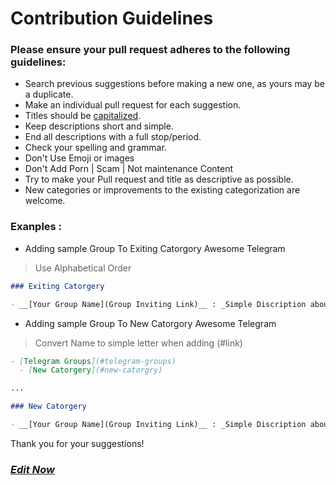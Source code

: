 
# Contribution Guidelines

### Please ensure your pull request adheres to the following guidelines:

- Search previous suggestions before making a new one, as yours may be a duplicate.
- Make an individual pull request for each suggestion.
- Titles should be [capitalized](http://grammar.yourdictionary.com/capitalization/rules-for-capitalization-in-titles.html).
- Keep descriptions short and simple.
- End all descriptions with a full stop/period.
- Check your spelling and grammar.
- Don't Use Emoji or images
- Don't Add Porn | Scam | Not maintenance Content
- Try to make your Pull request and title as descriptive as possible.
- New categories or improvements to the existing categorization are welcome.

### Exanples :
- Adding sample Group To Exiting Catorgory Awesome Telegram 
> Use Alphabetical Order

```markdown
### Exiting Catorgery

- __[Your Group Name](Group Inviting Link)__ : _Simple Discription about group_
```

- Adding sample Group To New Catorgory Awesome Telegram 
> Convert Name to simple letter when adding (#link) 

```markdown
- [Telegram Groups](#telegram-groups)
  - [New Catorgery](#new-catorgry)

...

### New Catorgery

- __[Your Group Name](Group Inviting Link)__ : _Simple Discription about group_
```

Thank you for your suggestions!


### _[Edit Now](https://github.com/kalanakt/awesome-telegram/edit/main/README.md)_
